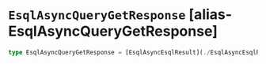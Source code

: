 # `EsqlAsyncQueryGetResponse` [alias-EsqlAsyncQueryGetResponse]
```typescript
type EsqlAsyncQueryGetResponse = [EsqlAsyncEsqlResult](./EsqlAsyncEsqlResult.md);
```
